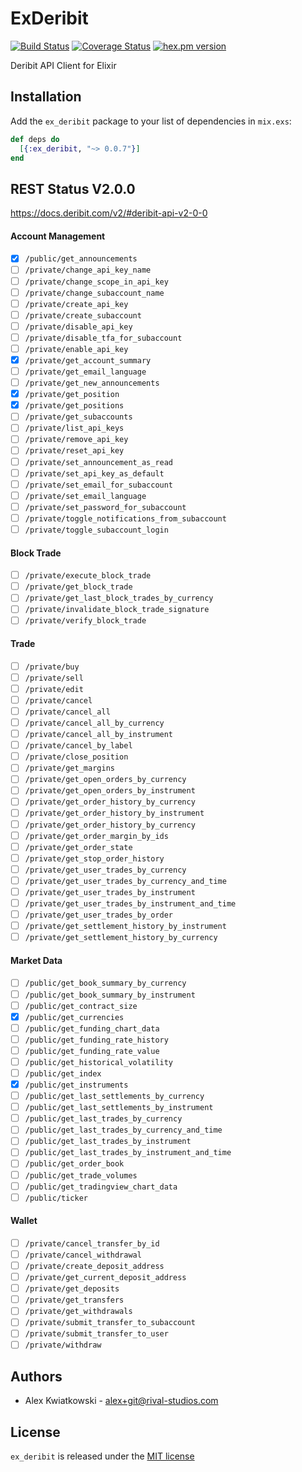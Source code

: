 # ExDeribit
[![Build Status](https://github.com/fremantle-capital/ex_deribit/workflows/Test/badge.svg?branch=main)](https://github.com/fremantle-capital/ex_deribit/actions?query=workflow%3ATest)
[![Coverage Status](https://coveralls.io/repos/github/fremantle-capital/ex_deribit/badge.svg?branch=main)](https://coveralls.io/github/fremantle-capital/ex_deribit?branch=main)
[![hex.pm version](https://img.shields.io/hexpm/v/ex_deribit.svg?style=flat)](https://hex.pm/packages/ex_deribit)

Deribit API Client for Elixir

## Installation

Add the `ex_deribit` package to your list of dependencies in `mix.exs`:

```elixir
def deps do
  [{:ex_deribit, "~> 0.0.7"}]
end
```

## REST Status V2.0.0

https://docs.deribit.com/v2/#deribit-api-v2-0-0

#### Account Management

- [x] `/public/get_announcements`
- [ ] `/private/change_api_key_name`
- [ ] `/private/change_scope_in_api_key`
- [ ] `/private/change_subaccount_name`
- [ ] `/private/create_api_key`
- [ ] `/private/create_subaccount`
- [ ] `/private/disable_api_key`
- [ ] `/private/disable_tfa_for_subaccount`
- [ ] `/private/enable_api_key`
- [x] `/private/get_account_summary`
- [ ] `/private/get_email_language`
- [ ] `/private/get_new_announcements`
- [x] `/private/get_position`
- [x] `/private/get_positions`
- [ ] `/private/get_subaccounts`
- [ ] `/private/list_api_keys`
- [ ] `/private/remove_api_key`
- [ ] `/private/reset_api_key`
- [ ] `/private/set_announcement_as_read`
- [ ] `/private/set_api_key_as_default`
- [ ] `/private/set_email_for_subaccount`
- [ ] `/private/set_email_language`
- [ ] `/private/set_password_for_subaccount`
- [ ] `/private/toggle_notifications_from_subaccount`
- [ ] `/private/toggle_subaccount_login`

#### Block Trade

- [ ] `/private/execute_block_trade`
- [ ] `/private/get_block_trade`
- [ ] `/private/get_last_block_trades_by_currency`
- [ ] `/private/invalidate_block_trade_signature`
- [ ] `/private/verify_block_trade`

#### Trade

- [ ] `/private/buy`
- [ ] `/private/sell`
- [ ] `/private/edit`
- [ ] `/private/cancel`
- [ ] `/private/cancel_all`
- [ ] `/private/cancel_all_by_currency`
- [ ] `/private/cancel_all_by_instrument`
- [ ] `/private/cancel_by_label`
- [ ] `/private/close_position`
- [ ] `/private/get_margins`
- [ ] `/private/get_open_orders_by_currency`
- [ ] `/private/get_open_orders_by_instrument`
- [ ] `/private/get_order_history_by_currency`
- [ ] `/private/get_order_history_by_instrument`
- [ ] `/private/get_order_history_by_currency`
- [ ] `/private/get_order_margin_by_ids`
- [ ] `/private/get_order_state`
- [ ] `/private/get_stop_order_history`
- [ ] `/private/get_user_trades_by_currency`
- [ ] `/private/get_user_trades_by_currency_and_time`
- [ ] `/private/get_user_trades_by_instrument`
- [ ] `/private/get_user_trades_by_instrument_and_time`
- [ ] `/private/get_user_trades_by_order`
- [ ] `/private/get_settlement_history_by_instrument`
- [ ] `/private/get_settlement_history_by_currency`

#### Market Data

- [ ] `/public/get_book_summary_by_currency`
- [ ] `/public/get_book_summary_by_instrument`
- [ ] `/public/get_contract_size`
- [x] `/public/get_currencies`
- [ ] `/public/get_funding_chart_data`
- [ ] `/public/get_funding_rate_history`
- [ ] `/public/get_funding_rate_value`
- [ ] `/public/get_historical_volatility`
- [ ] `/public/get_index`
- [x] `/public/get_instruments`
- [ ] `/public/get_last_settlements_by_currency`
- [ ] `/public/get_last_settlements_by_instrument`
- [ ] `/public/get_last_trades_by_currency`
- [ ] `/public/get_last_trades_by_currency_and_time`
- [ ] `/public/get_last_trades_by_instrument`
- [ ] `/public/get_last_trades_by_instrument_and_time`
- [ ] `/public/get_order_book`
- [ ] `/public/get_trade_volumes`
- [ ] `/public/get_tradingview_chart_data`
- [ ] `/public/ticker`

#### Wallet

- [ ] `/private/cancel_transfer_by_id`
- [ ] `/private/cancel_withdrawal`
- [ ] `/private/create_deposit_address`
- [ ] `/private/get_current_deposit_address`
- [ ] `/private/get_deposits`
- [ ] `/private/get_transfers`
- [ ] `/private/get_withdrawals`
- [ ] `/private/submit_transfer_to_subaccount`
- [ ] `/private/submit_transfer_to_user`
- [ ] `/private/withdraw`

## Authors

* Alex Kwiatkowski - alex+git@rival-studios.com

## License

`ex_deribit` is released under the [MIT license](./LICENSE.md)

